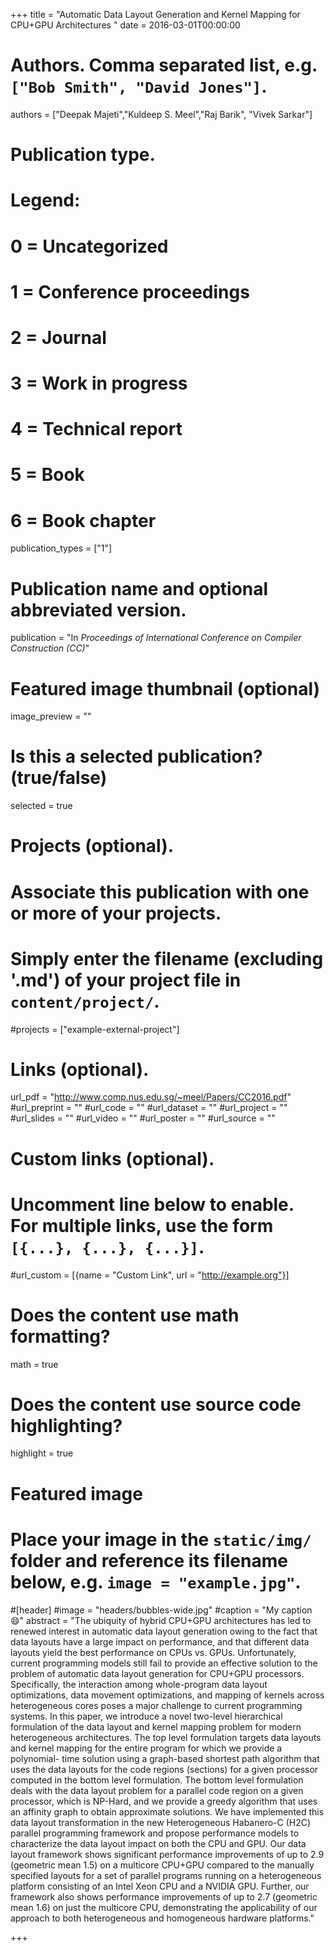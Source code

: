 +++
title = "Automatic Data Layout Generation and Kernel Mapping for CPU+GPU Architectures "
date = 2016-03-01T00:00:00

# Authors. Comma separated list, e.g. `["Bob Smith", "David Jones"]`.
authors = ["Deepak Majeti","Kuldeep S. Meel","Raj Barik", "Vivek Sarkar"]

# Publication type.
# Legend:
# 0 = Uncategorized
# 1 = Conference proceedings
# 2 = Journal
# 3 = Work in progress
# 4 = Technical report
# 5 = Book
# 6 = Book chapter
publication_types = ["1"]

# Publication name and optional abbreviated version.
publication = "In *Proceedings of International Conference on Compiler Construction (CC)*"


# Featured image thumbnail (optional)
image_preview = ""

# Is this a selected publication? (true/false)
selected = true

# Projects (optional).
#   Associate this publication with one or more of your projects.
#   Simply enter the filename (excluding '.md') of your project file in `content/project/`.
#projects = ["example-external-project"]


# Links (optional).
url_pdf = "http://www.comp.nus.edu.sg/~meel/Papers/CC2016.pdf"
#url_preprint = ""
#url_code = ""
#url_dataset = ""
#url_project = ""
#url_slides = ""
#url_video = ""
#url_poster = ""
#url_source = ""

# Custom links (optional).
#   Uncomment line below to enable. For multiple links, use the form `[{...}, {...}, {...}]`.
#url_custom = [{name = "Custom Link", url = "http://example.org"}]

# Does the content use math formatting?
math = true

# Does the content use source code highlighting?
highlight = true

# Featured image
# Place your image in the `static/img/` folder and reference its filename below, e.g. `image = "example.jpg"`.
#[header]
#image = "headers/bubbles-wide.jpg"
#caption = "My caption :smile:"
abstract = "The ubiquity of hybrid CPU+GPU architectures has led to renewed interest in automatic data layout generation owing to the fact that data layouts have a large impact on performance, and that different data layouts yield the best performance on CPUs vs. GPUs. Unfortunately, current programming models still fail to provide an effective solution to the problem of automatic data layout generation for CPU+GPU processors. Specifically, the interaction among whole-program data layout optimizations, data movement optimizations, and mapping of kernels across heterogeneous cores poses a major challenge to current programming systems. In this paper, we introduce a novel two-level hierarchical formulation of the data layout and kernel mapping problem for modern heterogeneous architectures. The top level formulation targets data layouts and kernel mapping for the entire program for which we provide a polynomial- time solution using a graph-based shortest path algorithm that uses the data layouts for the code regions (sections) for a given processor computed in the bottom level formulation. The bottom level formulation deals with the data layout problem for a parallel code region on a given processor, which is NP-Hard, and we provide a greedy algorithm that uses an affinity graph to obtain approximate solutions. We have implemented this data layout transformation in the new Heterogeneous Habanero-C (H2C) parallel programming framework and propose performance models to characterize the data layout impact on both the CPU and GPU. Our data layout framework shows significant performance improvements of up to 2.9 (geometric mean 1.5) on a multicore CPU+GPU compared to the manually specified layouts for a set of parallel programs running on a heterogeneous platform consisting of an Intel Xeon CPU and a NVIDIA GPU. Further, our framework also shows performance improvements of up to 2.7 (geometric mean 1.6) on just the multicore CPU, demonstrating the applicability of our approach to both heterogeneous and homogeneous hardware platforms."

+++

